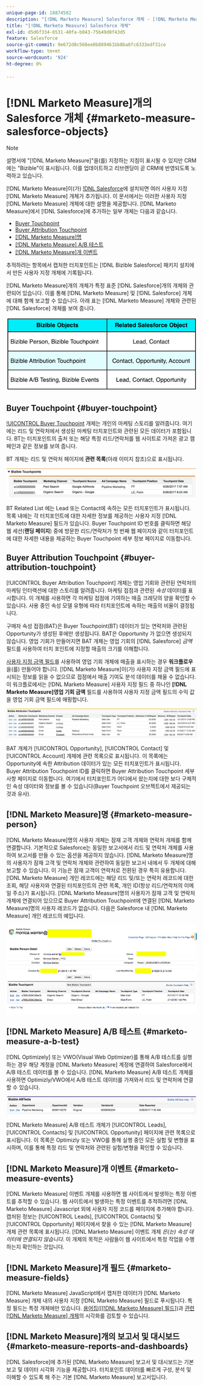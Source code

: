 ```yaml
---
unique-page-id: 18874582
description: "[!DNL Marketo Measure] Salesforce 개체 - [!DNL Marketo Measure]"
title: "[!DNL Marketo Measure] Salesforce 개체"
exl-id: d5d6f334-6531-40fa-b043-75b49d8f43d5
feature: Salesforce
source-git-commit: 9e672d0c568ee0b889461bb8ba6fc6333edf31ce
workflow-type: tm+mt
source-wordcount: '924'
ht-degree: 0%

---
```


# [!DNL Marketo Measure]개의 Salesforce 개체 {#marketo-measure-salesforce-objects}

>[!NOTE]
>
>설명서에 &quot;[!DNL Marketo Measure]&quot;을(를) 지정하는 지침이 표시될 수 있지만 CRM에는 &quot;Bizible&quot;이 표시됩니다. 이를 업데이트하고 리브랜딩이 곧 CRM에 반영되도록 노력하고 있습니다.

[!DNL Marketo Measure]이(가) [!DNL Salesforce](SFDC)에 설치되면 여러 사용자 지정 [!DNL Marketo Measure] 개체가 추가됩니다. 이 문서에서는 이러한 사용자 지정 [!DNL Marketo Measure] 개체에 대한 설명을 제공합니다. [!DNL Marketo Measure]에서 [!DNL Salesforce]에 추가하는 일부 개체는 다음과 같습니다.

* [Buyer Touchpoint](#touchpoint)
* [Buyer Attribution Touchpoint](#attribution)
* [[!DNL Marketo Measure]명](#person)
* [[!DNL Marketo Measure] A/B 테스트](#ab)
* [[!DNL Marketo Measure]개 이벤트](#events)

추적하려는 항목에서 캡처한 터치포인트는 [!DNL Bizible Salesforce] 패키지 설치에서 만든 사용자 지정 개체에 기록됩니다.

[!DNL Marketo Measure]개의 개체가 특정 표준 [!DNL Salesforce]개의 개체와 관련되어 있습니다. 이를 통해 [!DNL Marketo Measure] 및 [!DNL Salesforce] 개체에 대해 함께 보고할 수 있습니다. 아래 표는 [!DNL Marketo Measure] 개체와 관련된 [!DNL Salesforce] 개체를 보여 줍니다.

![](assets/1-1.png)

## Buyer Touchpoint {#buyer-touchpoint}

[!UICONTROL Buyer Touchpoint](BT) 개체는 개인의 마케팅 스토리를 알려줍니다. 여기에는 리드 및 연락처에서 생성된 마케팅 터치포인트와 관련된 모든 데이터가 포함됩니다. BT는 터치포인트의 출처 또는 해당 특정 리드/연락처를 웹 사이트로 가져온 광고 캠페인과 같은 정보를 보여 줍니다.

BT 개체는 리드 및 연락처 페이지에 **관련 목록**(아래 이미지 참조)으로 표시됩니다.

![](assets/2-1.png)

BT Related List 에는 Lead 또는 Contact에 속하는 모든 터치포인트가 표시됩니다. 목록 내에는 각 터치포인트에 대한 자세한 정보를 제공하는 사용자 지정 [!DNL Marketo Measure] 필드가 있습니다. Buyer Touchpoint ID 번호를 클릭하면 해당 웹 세션(**랜딩 페이지**) 중에 방문한 리드/연락처가 첫 번째 웹 페이지와 같이 터치포인트에 대한 자세한 내용을 제공하는 Buyer Touchpoint 세부 정보 페이지로 이동합니다.

## Buyer Attribution Touchpoint {#buyer-attribution-touchpoint}

[!UICONTROL Buyer Attribution Touchpoint] 개체는 영업 기회와 관련된 연락처의 마케팅 인터랙션에 대한 스토리를 알려줍니다. 마케팅 접점과 관련된 *속성* 데이터를 표시합니다. 이 개체를 사용하면 각 마케팅 접점에 기여하는 매출 크레딧의 양을 확인할 수 있습니다. 사용 중인 속성 모델 유형에 따라 터치포인트에 속하는 매출의 비율이 결정됩니다.

구매자 속성 접점(BAT)은 Buyer Touchpoint(BT) 데이터가 있는 연락처와 관련된 Opportunity가 생성된 후에만 생성됩니다. BAT은 Opportunity 가 없으면 생성되지 않습니다. 영업 기회가 만들어지면 BAT 개체는 영업 기회의 [!DNL Salesforce] *금액* 필드를 사용하여 터치 포인트에 지정할 매출의 크기를 이해합니다.

[사용자 지정 금액 필드](/help/advanced-marketo-measure-features/custom-revenue-amount/using-a-custom-revenue-amount-field.md)를 사용하여 영업 기회 개체에 매출을 표시하는 경우 **워크플로우**&#x200B;을(를) 만들어야 합니다. [!DNL Marketo Measure]이(가) 사용자 지정 금액 필드에 표시되는 정보를 읽을 수 없으므로 접점에서 매출 기여도 분석 데이터를 채울 수 없습니다. 이 워크플로에서는 [!DNL Marketo Measure] 사용자 지정 필드 중 하나인 **[!DNL Marketo Measure]영업 기회 금액** 필드를 사용하여 사용자 지정 금액 필드의 수익 값을 영업 기회 금액 필드에 매핑합니다.

![](assets/3-1.png)

BAT 개체가 [!UICONTROL Opportunity], [!UICONTROL Contact] 및 [!UICONTROL Account] 개체에 관련 목록으로 표시됩니다. 이 목록에는 Opportunity에 속한 Attribution 데이터가 있는 모든 터치포인트가 표시됩니다. Buyer Attribution Touchpoint ID를 클릭하면 Buyer Attribution Touchpoint 세부 사항 페이지로 이동합니다. 여기에서 터치포인트가 어디에서 왔는지에 대한 보다 구체적인 속성 데이터와 정보를 볼 수 있습니다(Buyer Touchpoint 오브젝트에서 제공되는 것과 유사).

## [!DNL Marketo Measure]명 {#marketo-measure-person}

[!DNL Marketo Measure]명의 사용자 개체는 잠재 고객 개체와 연락처 개체를 함께 연결합니다. 기본적으로 Salesforce는 동일한 보고서에서 리드 및 연락처 개체를 사용하여 보고서를 만들 수 있는 옵션을 제공하지 않습니다. [!DNL Marketo Measure]명의 사용자가 잠재 고객 및 연락처 개체와 관련하여 동일한 보고서 내에서 두 개체에 대해 보고할 수 있습니다. 이 기능은 잠재 고객이 연락처로 전환된 경우 특히 유용합니다. [!DNL Marketo Measure] 개인 레코드에는 해당 리드 및/또는 연락처 레코드에 대한 조회, 해당 사용자와 연결된 터치포인트의 관련 목록, 개인 ID(항상 리드/연락처의 이메일 주소)가 표시됩니다. [!DNL Marketo Measure]명의 사용자가 잠재 고객 및 연락처 개체에 연결되어 있으므로 Buyer Attribution Touchpoint에 연결된 [!DNL Marketo Measure]명의 사용자 레코드가 없습니다. 다음은 Salesforce 내 [!DNL Marketo Measure] 개인 레코드의 예입니다.

![](assets/4.png)

## [!DNL Marketo Measure] A/B 테스트 {#marketo-measure-a-b-test}

[!DNL Optimizely] 또는 VWO(Visual Web Optimizer)를 통해 A/B 테스트를 실행하는 경우 해당 계정을 [!DNL Marketo Measure] 계정에 연결하여 Salesforce에서 A/B 테스트 데이터를 볼 수 있습니다. [!DNL Marketo Measure] A/B 테스트 개체를 사용하면 Optimizly/VWO에서 A/B 테스트 데이터를 가져와서 리드 및 연락처에 연결할 수 있습니다.

![](assets/5.png)

[!DNL Marketo Measure] A/B 테스트 개체가 [!UICONTROL Leads], [!UICONTROL Contacts] 및 [!UICONTROL Opportunity] 페이지에 관련 목록으로 표시됩니다. 이 목록은 Optimizly 또는 VWO를 통해 실행 중인 모든 실험 및 변형을 표시하며, 이를 통해 특정 리드 및 연락처와 관련된 실험/변형을 확인할 수 있습니다.

## [!DNL Marketo Measure]개 이벤트 {#marketo-measure-events}

[!DNL Marketo Measure] 이벤트 개체를 사용하면 웹 사이트에서 발생하는 특정 이벤트를 추적할 수 있습니다. 웹 사이트에서 발생하는 특정 이벤트를 추적하려면 [!DNL Marketo Measure] Javascript 외에 사용자 지정 코드를 페이지에 추가해야 합니다. 캡처된 정보는 [!UICONTROL Leads], [!UICONTROL Contacts] 및 [!UICONTROL Opportunity] 페이지에서 찾을 수 있는 [!DNL Marketo Measure] 개체 관련 목록에 표시됩니다. [!DNL Marketo Measure] 이벤트 개체 *은(는) 속성 데이터에 연결되지 않습니다*. 이 개체의 목적은 사람들이 웹 사이트에서 특정 작업을 수행하는지 확인하는 것입니다.

## [!DNL Marketo Measure]개 필드 {#marketo-measure-fields}

[!DNL Marketo Measure] JavaScript에서 캡처한 데이터가 [!DNL Marketo Measure] 개체 내의 사용자 지정 [!DNL Marketo Measure] 필드로 푸시됩니다. 특정 필드는 특정 개체에만 있습니다. [용어집([[!DNL Marketo Measure] 필드]](/help/introduction-to-marketo-measure/overview-resources/glossary-of-marketo-measure-fields.md))과 [관련  [!DNL Marketo Measure] 개체](/help/configuration-and-setup/marketo-measure-and-salesforce/marketo-measure-object-and-field-taxonomy.md)의 시각화를 검토할 수 있습니다.

## [!DNL Marketo Measure]개의 보고서 및 대시보드 {#marketo-measure-reports-and-dashboards}

[!DNL Salesforce]에 추가된 [!DNL Marketo Measure] 보고서 및 대시보드는 기본 보고 및 데이터 시각화 기능을 제공합니다. 터치포인트 데이터를 빠르게 구성, 분석 및 이해할 수 있도록 해 주는 기본 [!DNL Marketo Measure] 보고서입니다.

